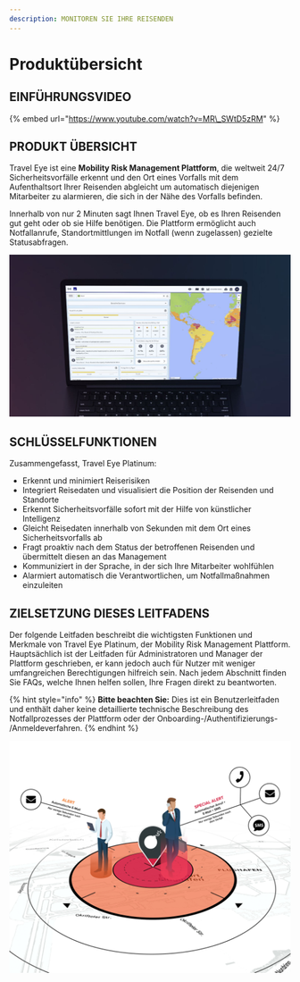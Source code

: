 ```yaml
---
description: MONITOREN SIE IHRE REISENDEN
---
```


# Produktübersicht

## EINFÜHRUNGSVIDEO

{% embed url="https://www.youtube.com/watch?v=MR\_SWtD5zRM" %}

## PRODUKT ÜBERSICHT

Travel Eye ist eine **Mobility Risk Management Plattform**, die weltweit 24/7 Sicherheitsvorfälle erkennt und den Ort eines Vorfalls mit dem Aufenthaltsort Ihrer Reisenden abgleicht um automatisch diejenigen Mitarbeiter zu alarmieren, die sich in der Nähe des Vorfalls befinden.

Innerhalb von nur 2 Minuten sagt Ihnen Travel Eye, ob es Ihren Reisenden gut geht oder ob sie Hilfe benötigen. Die Plattform ermöglicht auch Notfallanrufe, Standortmittlungen im Notfall \(wenn zugelassen\) gezielte Statusabfragen.

![](.gitbook/assets/travel-eye-cover%20%286%29.JPG)

## SCHLÜSSELFUNKTIONEN

Zusammengefasst, Travel Eye Platinum:

* Erkennt und minimiert Reiserisiken
* Integriert Reisedaten und visualisiert die Position der Reisenden und Standorte
* Erkennt Sicherheitsvorfälle sofort mit der Hilfe von künstlicher Intelligenz
* Gleicht Reisedaten innerhalb von Sekunden mit dem Ort eines Sicherheitsvorfalls ab
* Fragt proaktiv nach dem Status der betroffenen Reisenden und übermittelt diesen an das Management
* Kommuniziert in der Sprache, in der sich Ihre Mitarbeiter wohlfühlen
* Alarmiert automatisch die Verantwortlichen, um Notfallmaßnahmen einzuleiten

## **ZIELSETZUNG DIESES LEITFADENS**

Der folgende Leitfaden beschreibt die wichtigsten Funktionen und Merkmale von Travel Eye Platinum, der Mobility Risk Management Plattform. Hauptsächlich ist der Leitfaden für Administratoren und Manager der Plattform geschrieben, er kann jedoch auch für Nutzer mit weniger umfangreichen Berechtigungen hilfreich sein. Nach jedem Abschnitt finden Sie FAQs, welche Ihnen helfen sollen, Ihre Fragen direkt zu beantworten.

{% hint style="info" %}
**Bitte beachten Sie:** Dies ist ein Benutzerleitfaden und enthält daher keine detaillierte technische Beschreibung des Notfallprozesses der Plattform oder der Onboarding-/Authentifizierungs- /Anmeldeverfahren.
{% endhint %}

![](.gitbook/assets/de-alerting%20%281%29.jpg)

